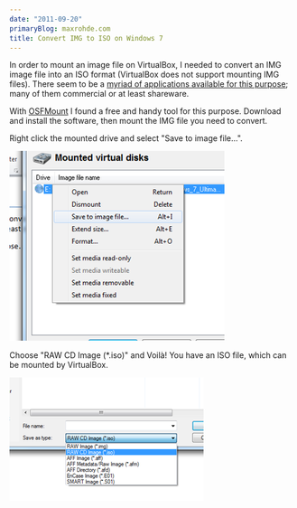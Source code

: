 ```yaml
---
date: "2011-09-20"
primaryBlog: maxrohde.com
title: Convert IMG to ISO on Windows 7
---
```


In order to mount an image file on VirtualBox, I needed to convert an IMG image file into an ISO format (VirtualBox does not support mounting IMG files). There seem to be a [myriad of applications available for this purpose](http://en.wikipedia.org/wiki/List_of_ISO_image_software); many of them commercial or at least shareware.

With [OSFMount](http://www.osforensics.com/tools/mount-disk-images.html) I found a free and handy tool for this purpose. Download and install the software, then mount the IMG file you need to convert.

Right click the mounted drive and select "Save to image file…".

![](images/092011_0519_convertimgt1.png)

Choose "RAW CD Image (\*.iso)" and Voilà! You have an ISO file, which can be mounted by VirtualBox.

![](images/092011_0519_convertimgt2.png)